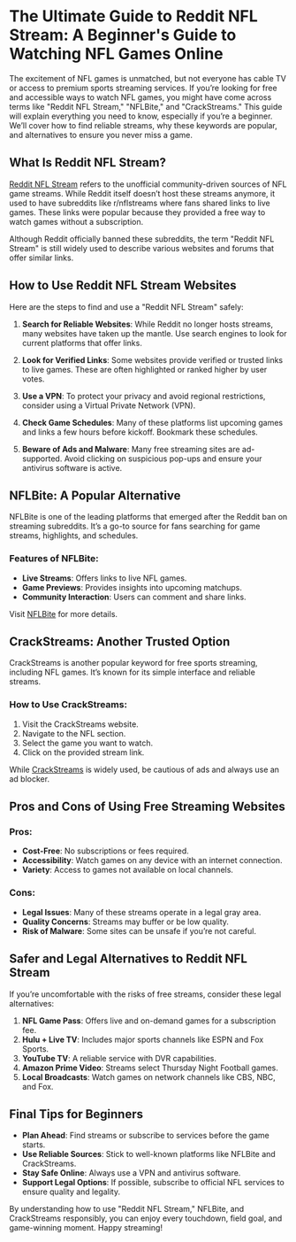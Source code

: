 # The Ultimate Guide to Reddit NFL Stream: A Beginner's Guide to Watching NFL Games Online

The excitement of NFL games is unmatched, but not everyone has cable TV or access to premium sports streaming services. If you’re looking for free and accessible ways to watch NFL games, you might have come across terms like "Reddit NFL Stream," "NFLBite," and "CrackStreams." This guide will explain everything you need to know, especially if you’re a beginner. We’ll cover how to find reliable streams, why these keywords are popular, and alternatives to ensure you never miss a game.

## What Is Reddit NFL Stream?

[Reddit NFL Stream](https://crackstreams20.com/) refers to the unofficial community-driven sources of NFL game streams. While Reddit itself doesn’t host these streams anymore, it used to have subreddits like r/nflstreams where fans shared links to live games. These links were popular because they provided a free way to watch games without a subscription.

Although Reddit officially banned these subreddits, the term "Reddit NFL Stream" is still widely used to describe various websites and forums that offer similar links.

## How to Use Reddit NFL Stream Websites

Here are the steps to find and use a "Reddit NFL Stream" safely:

1. **Search for Reliable Websites**: While Reddit no longer hosts streams, many websites have taken up the mantle. Use search engines to look for current platforms that offer links.

2. **Look for Verified Links**: Some websites provide verified or trusted links to live games. These are often highlighted or ranked higher by user votes.

3. **Use a VPN**: To protect your privacy and avoid regional restrictions, consider using a Virtual Private Network (VPN).

4. **Check Game Schedules**: Many of these platforms list upcoming games and links a few hours before kickoff. Bookmark these schedules.

5. **Beware of Ads and Malware**: Many free streaming sites are ad-supported. Avoid clicking on suspicious pop-ups and ensure your antivirus software is active.

## NFLBite: A Popular Alternative

NFLBite is one of the leading platforms that emerged after the Reddit ban on streaming subreddits. It’s a go-to source for fans searching for game streams, highlights, and schedules.

### Features of NFLBite:
- **Live Streams**: Offers links to live NFL games.
- **Game Previews**: Provides insights into upcoming matchups.
- **Community Interaction**: Users can comment and share links.

Visit [NFLBite](https://crackstreams20.com/) for more details.

## CrackStreams: Another Trusted Option

CrackStreams is another popular keyword for free sports streaming, including NFL games. It’s known for its simple interface and reliable streams.

### How to Use CrackStreams:
1. Visit the CrackStreams website.
2. Navigate to the NFL section.
3. Select the game you want to watch.
4. Click on the provided stream link.

While [CrackStreams](https://crackstreams20.com/) is widely used, be cautious of ads and always use an ad blocker.

## Pros and Cons of Using Free Streaming Websites

### Pros:
- **Cost-Free**: No subscriptions or fees required.
- **Accessibility**: Watch games on any device with an internet connection.
- **Variety**: Access to games not available on local channels.

### Cons:
- **Legal Issues**: Many of these streams operate in a legal gray area.
- **Quality Concerns**: Streams may buffer or be low quality.
- **Risk of Malware**: Some sites can be unsafe if you’re not careful.

## Safer and Legal Alternatives to Reddit NFL Stream

If you’re uncomfortable with the risks of free streams, consider these legal alternatives:

1. **NFL Game Pass**: Offers live and on-demand games for a subscription fee.
2. **Hulu + Live TV**: Includes major sports channels like ESPN and Fox Sports.
3. **YouTube TV**: A reliable service with DVR capabilities.
4. **Amazon Prime Video**: Streams select Thursday Night Football games.
5. **Local Broadcasts**: Watch games on network channels like CBS, NBC, and Fox.

## Final Tips for Beginners

- **Plan Ahead**: Find streams or subscribe to services before the game starts.
- **Use Reliable Sources**: Stick to well-known platforms like NFLBite and CrackStreams.
- **Stay Safe Online**: Always use a VPN and antivirus software.
- **Support Legal Options**: If possible, subscribe to official NFL services to ensure quality and legality.

By understanding how to use "Reddit NFL Stream," NFLBite, and CrackStreams responsibly, you can enjoy every touchdown, field goal, and game-winning moment. Happy streaming!

